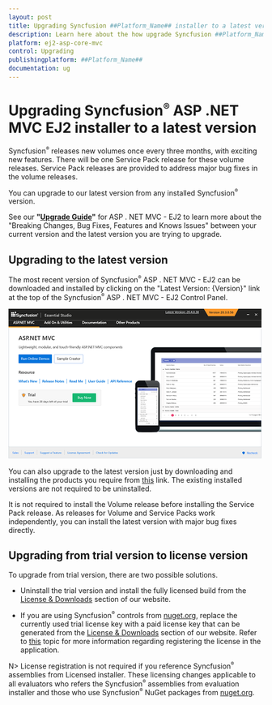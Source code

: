 ```yaml
---
layout: post
title: Upgrading Syncfusion ##Platform_Name## installer to a latest version - Syncfusion
description: Learn here about the how upgrade Syncfusion ##Platform_Name## installer to a latest version from website and control panel.
platform: ej2-asp-core-mvc
control: Upgrading
publishingplatform: ##Platform_Name##
documentation: ug
---
```


# Upgrading Syncfusion<sup style="font-size:70%">&reg;</sup> ASP .NET MVC EJ2 installer to a latest version

Syncfusion<sup style="font-size:70%">&reg;</sup> releases new volumes once every three months, with exciting new features. There will be one Service Pack release for these volume releases. Service Pack releases are provided to address major bug fixes in the volume releases.

You can upgrade to our latest version from any installed Syncfusion<sup style="font-size:70%">&reg;</sup> version.

See our **"[Upgrade Guide](https://help.syncfusion.com/upgrade-guide/aspnet-mvc-ui-controls)"** for ASP . NET MVC - EJ2 to learn more about the "Breaking Changes, Bug Fixes, Features and Knows Issues" between your current version and the latest version you are trying to upgrade.

## Upgrading to the latest version

The most recent version of Syncfusion<sup style="font-size:70%">&reg;</sup> ASP . NET MVC - EJ2 can be downloaded and installed by clicking on the "Latest Version: {Version}" link at the top of the Syncfusion<sup style="font-size:70%">&reg;</sup> ASP . NET MVC - EJ2 Control Panel.

![Web Installer Upgrade](images/installer-upgrade.png)

You can also upgrade to the latest version just by downloading and installing the products you require from [this](https://www.syncfusion.com/account/downloads/latest-version) link. The existing installed versions are not required to be uninstalled.

It is not required to install the Volume release before installing the Service Pack release. As releases for Volume and Service Packs work independently, you can install the latest version with major bug fixes directly.

## Upgrading from trial version to license version

To upgrade from trial version, there are two possible solutions.

* Uninstall the trial version and install the fully licensed build from the [License & Downloads](https://www.syncfusion.com/account/downloads) section of our website.

* If you are using Syncfusion<sup style="font-size:70%">&reg;</sup> controls from [nuget.org](https://www.nuget.org/packages?q=syncfusion), replace the currently used trial license key with a paid license key that can be generated from the [License & Downloads](https://www.syncfusion.com/account/downloads) section of our website. Refer to [this](https://ej2.syncfusion.com/aspnetmvc/documentation/licensing/how-to-register-in-an-application) topic for more information regarding registering the license in the application.

N> License registration is not required if you reference Syncfusion<sup style="font-size:70%">&reg;</sup> assemblies from Licensed installer. These licensing changes applicable to all evaluators who refers the Syncfusion<sup style="font-size:70%">&reg;</sup> assemblies from evaluation installer and those who use Syncfusion<sup style="font-size:70%">&reg;</sup> NuGet packages from [nuget.org](https://www.nuget.org/packages?q=syncfusion).
